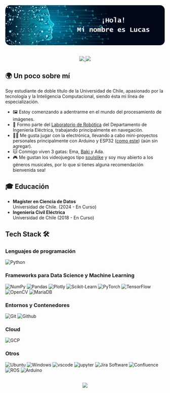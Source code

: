 <div align="center">
    <img src='banner.png' style="border-radius: 15px">
</div>
<br>

<p align="center">
    <a href="https://www.linkedin.com/in/lucas-orellana-jara">
        <img src="https://img.shields.io/badge/LinkedIn-0077B5?style=for-the-badge&logo=linkedin&logoColor=white"/>
    </a>
    <a href="mailto:lucas.orellana.j@ug.uchile.cl">
        <img src="https://img.shields.io/badge/Gmail-D14836?style=for-the-badge&logo=gmail&logoColor=white"/>
    </a>
</p>


## 🌍 Un poco sobre mí
Soy estudiante de doble título de la Universidad de Chile, apasionado por la tecnología y la Inteligencia Computacional, siendo ésta mi línea de especialización.

* 🖼️ Estoy comenzando a adentrarme en el mundo del procesamiento de imágenes.
* 🤖 Formo parte del <a href="https://uchile-robotics.github.io/index.html">Laboratorio de Robótica</a>  del Departamento de Ingeniería Eléctrica, trabajando principalmente en navegación.
* 👨‍💻 Me gusta jugar con la electrónica, llevando a cabo mini-proyectos personales principalmente con Arduino y ESP32 (<a href="">como este</a>) (aún sin agregar).
* 🐱 Conmigo viven 3 gatas: Ema, <a href = "https://www.youtube.com/watch?v=bMueD_ZKEoY"> Baki </a> y Ada.
* 🎮 Me gustan los videojuegos tipo <a href = "https://www.reddit.com/r/SorryLag/comments/swobtc/dark_souls_de_hidetaka_miyazaki_de_la_compa%C3%B1%C3%ADa/">soulslike</a> y soy muy abierto a los géneros musicales, por lo que si tienes alguna recomendación bienvenida sea!

## 🎓 Educación
- **Magíster en Ciencia de Datos**  
  Universidad de Chile. (2024 - En Curso)
- **Ingeniería Civil Eléctrica**  
  Universidad de Chile (2018 - En Curso)

## Tech Stack 🛠️

### Lenguajes de programación

![Python](https://img.shields.io/badge/Python-3776AB?style=flat-square&logo=python&logoColor=white)


### Frameworks para Data Science y Machine Learning

![NumPy](https://img.shields.io/badge/NumPy-777BB4?style=flat-square&logo=numpy&logoColor=white])
![Pandas](https://img.shields.io/badge/Pandas-2C2D72?style=flat-square&logo=pandas&logoColor=white])
![Plotly](https://img.shields.io/badge/Plotly-239120?style=flat-square&logo=plotly&logoColor=white])
![Scikit-Learn](https://img.shields.io/badge/Scikit_Learn-F7931E?style=flat-square&logo=Scikit%20Learn&logoColor=white)
![PyTorch](https://img.shields.io/badge/PyTorch-EE4C2C?style=flat-square&logo=PyTorch&logoColor=white)
![TensorFlow](https://img.shields.io/badge/TensorFlow-FF6F00?style=flat-square&logo=TensorFlow&logoColor=white)
![OpenCV](https://img.shields.io/badge/OpenCV-5C3EE8?style=flat-square&logo=opencv&logoColor=white)
![MariaDB](https://img.shields.io/badge/MariaDB-003545?style=flat-square&logo=mariadb&logoColor=white)


### Entornos y Contenedores

![Git](https://img.shields.io/badge/Git-F05032?style=flat-square&logo=Git&logoColor=white)
![Github](https://img.shields.io/badge/GitHub-100000?style=flat-square&logo=github&logoColor=white)

### Cloud

![GCP](https://img.shields.io/badge/Google_Cloud-4285F4?style=flat-square&logo=google-cloud&logoColor=white)

### Otros

![Ubuntu](https://img.shields.io/badge/Ubuntu-E95420?style=flat-square&logo=ubuntu&logoColor=white)
![Windows](https://img.shields.io/badge/Windows-0078D6?style=flat-square&logo=windows&logoColor=white)
![vscode](https://img.shields.io/badge/VSCode-0078D4?style=flat-square&logo=visual%20studio%20code&logoColor=white)
![jupyter](https://img.shields.io/badge/Jupyter-F37626.svg?&style=flat-square&logo=Jupyter&logoColor=white)
![Jira Software](https://img.shields.io/badge/Jira_Software-0052CC?style=flat-square&logo=Jira%20Software&logoColor=white)
![Confluence](https://img.shields.io/badge/Confluence-172B4D?style=flat-square&logo=Confluence&logoColor=white)
![ROS](https://img.shields.io/badge/ROS-22314E?style=flat-square&logo=ros&logoColor=white)
![Arduino](https://img.shields.io/badge/Arduino-00878F?style=flat-square&logo=arduino&logoColor=white)

<br>

<div align='center'>
<img src="https://github-readme-stats.vercel.app/api?username=ElLuquitas&count_private=true&show_icons=true&custom_title=Github&theme=chartreuse-dark&bg_color=0,000000,130F40&layout=compact&border_radius=8">
</div>
